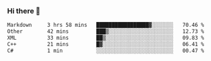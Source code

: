### Hi there 👋

<!--
**WShiBin/WShiBin** is a ✨ _special_ ✨ repository because its `README.md` (this file) appears on your GitHub profile.

Here are some ideas to get you started:

- 🔭 I’m currently working on ...
- 🌱 I’m currently learning ...
- 👯 I’m looking to collaborate on ...
- 🤔 I’m looking for help with ...
- 💬 Ask me about ...
- 📫 How to reach me: ...
- 😄 Pronouns: ...
- ⚡ Fun fact: ...
-->

<!--START_SECTION:waka-->

```txt
Markdown     3 hrs 58 mins   █████████████████▓░░░░░░░   70.46 %
Other        42 mins         ███▒░░░░░░░░░░░░░░░░░░░░░   12.73 %
XML          33 mins         ██▒░░░░░░░░░░░░░░░░░░░░░░   09.83 %
C++          21 mins         █▓░░░░░░░░░░░░░░░░░░░░░░░   06.41 %
C#           1 min           ░░░░░░░░░░░░░░░░░░░░░░░░░   00.47 %
```

<!--END_SECTION:waka-->

